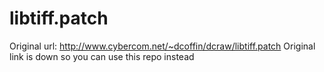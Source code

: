 # libtiff.patch
Original url: http://www.cybercom.net/~dcoffin/dcraw/libtiff.patch
Original link is down so you can use this repo instead
